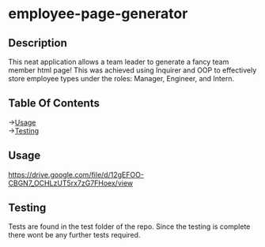 # employee-page-generator

## Description
This neat application allows a team leader to generate a fancy team member html page! This was achieved using Inquirer and OOP to effectively store 
employee types under the roles: Manager, Engineer, and Intern.

## Table Of Contents
->[Usage](#Usage)  
->[Testing](#Testing)  

## Usage
https://drive.google.com/file/d/12gEFOO-CBGN7_OCHLzUT5rx7zG7FHoex/view

## Testing
Tests are found in the test folder of the repo. Since the testing is complete there wont be any further tests required.
